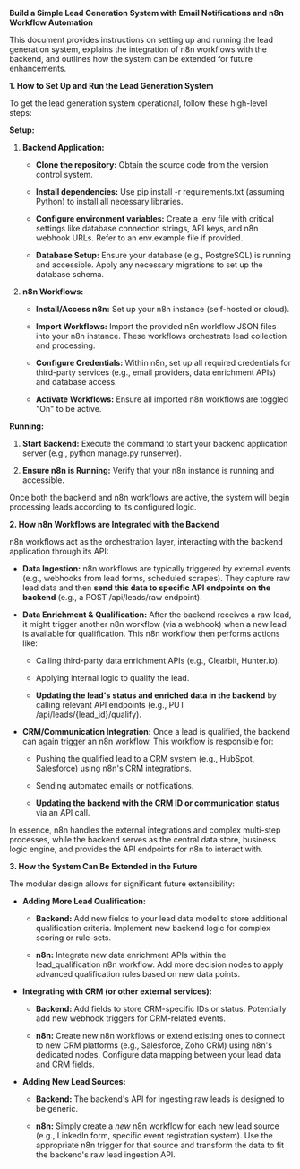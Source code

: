 **Build a Simple Lead Generation System with Email Notifications and n8n
Workflow Automation**

This document provides instructions on setting up and running the lead
generation system, explains the integration of n8n workflows with the
backend, and outlines how the system can be extended for future
enhancements.

**1. How to Set Up and Run the Lead Generation System**

To get the lead generation system operational, follow these high-level
steps:

**Setup:**

1.  **Backend Application:**

    - **Clone the repository:** Obtain the source code from the version
      control system.

    - **Install dependencies:** Use pip install -r requirements.txt
      (assuming Python) to install all necessary libraries.

    - **Configure environment variables:** Create a .env file with
      critical settings like database connection strings, API keys, and
      n8n webhook URLs. Refer to an env.example file if provided.

    - **Database Setup:** Ensure your database (e.g., PostgreSQL) is
      running and accessible. Apply any necessary migrations to set up
      the database schema.

2.  **n8n Workflows:**

    - **Install/Access n8n:** Set up your n8n instance (self-hosted or
      cloud).

    - **Import Workflows:** Import the provided n8n workflow JSON files
      into your n8n instance. These workflows orchestrate lead
      collection and processing.

    - **Configure Credentials:** Within n8n, set up all required
      credentials for third-party services (e.g., email providers, data
      enrichment APIs) and database access.

    - **Activate Workflows:** Ensure all imported n8n workflows are
      toggled \"On\" to be active.

**Running:**

1.  **Start Backend:** Execute the command to start your backend
    application server (e.g., python manage.py runserver).

2.  **Ensure n8n is Running:** Verify that your n8n instance is running
    and accessible.

Once both the backend and n8n workflows are active, the system will
begin processing leads according to its configured logic.

**2. How n8n Workflows are Integrated with the Backend**

n8n workflows act as the orchestration layer, interacting with the
backend application through its API:

- **Data Ingestion:** n8n workflows are typically triggered by external
  events (e.g., webhooks from lead forms, scheduled scrapes). They
  capture raw lead data and then **send this data to specific API
  endpoints on the backend** (e.g., a POST /api/leads/raw endpoint).

- **Data Enrichment & Qualification:** After the backend receives a raw
  lead, it might trigger another n8n workflow (via a webhook) when a new
  lead is available for qualification. This n8n workflow then performs
  actions like:

  - Calling third-party data enrichment APIs (e.g., Clearbit,
    Hunter.io).

  - Applying internal logic to qualify the lead.

  - **Updating the lead\'s status and enriched data in the backend** by
    calling relevant API endpoints (e.g., PUT
    /api/leads/{lead_id}/qualify).

- **CRM/Communication Integration:** Once a lead is qualified, the
  backend can again trigger an n8n workflow. This workflow is
  responsible for:

  - Pushing the qualified lead to a CRM system (e.g., HubSpot,
    Salesforce) using n8n\'s CRM integrations.

  - Sending automated emails or notifications.

  - **Updating the backend with the CRM ID or communication status** via
    an API call.

In essence, n8n handles the external integrations and complex multi-step
processes, while the backend serves as the central data store, business
logic engine, and provides the API endpoints for n8n to interact with.

**3. How the System Can Be Extended in the Future**

The modular design allows for significant future extensibility:

- **Adding More Lead Qualification:**

  - **Backend:** Add new fields to your lead data model to store
    additional qualification criteria. Implement new backend logic for
    complex scoring or rule-sets.

  - **n8n:** Integrate new data enrichment APIs within the
    lead_qualification n8n workflow. Add more decision nodes to apply
    advanced qualification rules based on new data points.

- **Integrating with CRM (or other external services):**

  - **Backend:** Add fields to store CRM-specific IDs or status.
    Potentially add new webhook triggers for CRM-related events.

  - **n8n:** Create new n8n workflows or extend existing ones to connect
    to new CRM platforms (e.g., Salesforce, Zoho CRM) using n8n\'s
    dedicated nodes. Configure data mapping between your lead data and
    CRM fields.

- **Adding New Lead Sources:**

  - **Backend:** The backend\'s API for ingesting raw leads is designed
    to be generic.

  - **n8n:** Simply create a *new* n8n workflow for each new lead source
    (e.g., LinkedIn form, specific event registration system). Use the
    appropriate n8n trigger for that source and transform the data to
    fit the backend\'s raw lead ingestion API.
